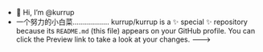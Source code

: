 - 👋 Hi, I’m @kurrup
- 一个努力的小白菜………………
kurrup/kurrup is a ✨ special ✨ repository because its `README.md` (this file) appears on your GitHub profile.
You can click the Preview link to take a look at your changes.
--->
